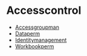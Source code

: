 # Accesscontrol

* [Accessgroupman](./accessgroupman.md)
* [Dataperm](./dataperm.md)
* [Identitymanagement](./identitymanagement.md)
* [Workbookperm](./workbookperm.md)
